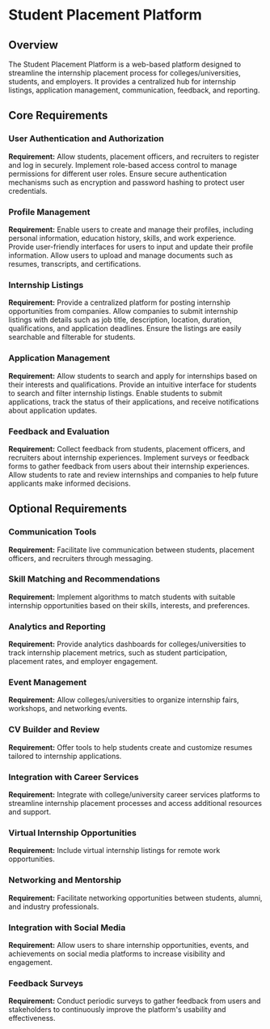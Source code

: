 # Student Placement Platform

## Overview

The Student Placement Platform is a web-based platform designed to streamline the internship placement process for colleges/universities, students, and employers. It provides a centralized hub for internship listings, application management, communication, feedback, and reporting.

## Core Requirements

### User Authentication and Authorization

**Requirement:** Allow students, placement officers, and recruiters to register and log in securely. Implement role-based access control to manage permissions for different user roles. Ensure secure authentication mechanisms such as encryption and password hashing to protect user credentials.

### Profile Management

**Requirement:** Enable users to create and manage their profiles, including personal information, education history, skills, and work experience. Provide user-friendly interfaces for users to input and update their profile information. Allow users to upload and manage documents such as resumes, transcripts, and certifications.

### Internship Listings

**Requirement:** Provide a centralized platform for posting internship opportunities from companies. Allow companies to submit internship listings with details such as job title, description, location, duration, qualifications, and application deadlines. Ensure the listings are easily searchable and filterable for students.

### Application Management

**Requirement:** Allow students to search and apply for internships based on their interests and qualifications. Provide an intuitive interface for students to search and filter internship listings. Enable students to submit applications, track the status of their applications, and receive notifications about application updates.

### Feedback and Evaluation

**Requirement:** Collect feedback from students, placement officers, and recruiters about internship experiences. Implement surveys or feedback forms to gather feedback from users about their internship experiences. Allow students to rate and review internships and companies to help future applicants make informed decisions.

## Optional Requirements

### Communication Tools

**Requirement:** Facilitate live communication between students, placement officers, and recruiters through messaging.

### Skill Matching and Recommendations

**Requirement:** Implement algorithms to match students with suitable internship opportunities based on their skills, interests, and preferences.

### Analytics and Reporting

**Requirement:** Provide analytics dashboards for colleges/universities to track internship placement metrics, such as student participation, placement rates, and employer engagement.

### Event Management

**Requirement:** Allow colleges/universities to organize internship fairs, workshops, and networking events.

### CV Builder and Review

**Requirement:** Offer tools to help students create and customize resumes tailored to internship applications.

### Integration with Career Services

**Requirement:** Integrate with college/university career services platforms to streamline internship placement processes and access additional resources and support.

### Virtual Internship Opportunities

**Requirement:** Include virtual internship listings for remote work opportunities.

### Networking and Mentorship

**Requirement:** Facilitate networking opportunities between students, alumni, and industry professionals.

### Integration with Social Media

**Requirement:** Allow users to share internship opportunities, events, and achievements on social media platforms to increase visibility and engagement.

### Feedback Surveys

**Requirement:** Conduct periodic surveys to gather feedback from users and stakeholders to continuously improve the platform's usability and effectiveness.
